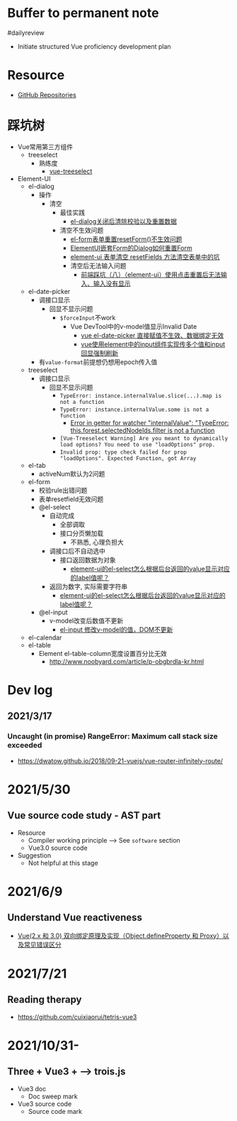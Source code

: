 # Buffer to permanent note
#dailyreview

- Initiate structured Vue proficiency development plan
# Resource
- [GitHub Repositories](https://github.com/orgs/vuejs/repositories)

# 踩坑树
- Vue常用第三方组件
  - treeselect
    - 熟练度
      - [vue-treeselect](https://vue-treeselect.js.org/)
- Element-UI
  - el-dialog
    - 操作
      - 清空
        - 最佳实践
          - [el-dialog关闭后清除校验以及重置数据](https://blog.csdn.net/yangqii/article/details/116761394)
        - 清空不生效问题
          - [el-form表单重置resetForm()不生效问题](https://python.iitter.com/other/90830.html)
          - [ElementUI嵌套Form的Dialog如何重置Form](https://segmentfault.com/a/1190000019733787)
          - [element-ui 表单清空 resetFields 方法清空表单中的坑](https://blog.csdn.net/weixin_41991501/article/details/81975821?spm=1001.2101.3001.6650.2&utm_medium=distribute.pc_relevant.none-task-blog-2%7Edefault%7ECTRLIST%7Edefault-2.no_search_link&depth_1-utm_source=distribute.pc_relevant.none-task-blog-2%7Edefault%7ECTRLIST%7Edefault-2.no_search_link&utm_relevant_index=5)
          - 清空后无法输入问题
            - [前端踩坑（八）（element-ui）使用点击重置后无法输入、输入没有显示](https://blog.csdn.net/TUTsmile/article/details/103598504)
  - el-date-picker
    - 调接口显示
      - 回显不显示问题
        - `$forceInput`不work
          - Vue DevTool中的v-model值显示Invalid Date
            - [vue el-date-picker 直接赋值不生效、数据绑定无效](https://www.jianshu.com/p/96c822d14d30)
            - [vue使用element中的input组件实现传多个值和input回显强制刷新](https://blog.csdn.net/weixin_39277183/article/details/106875427)
    - 有`value-format`前提想仍想用epoch传入值
  - treeselect
    - 调接口显示
      - 回显不显示问题
        - `TypeError: instance.internalValue.slice(...).map is not a function`
        - `TypeError: instance.internalValue.some is not a function`
          - [Error in getter for watcher "internalValue": "TypeError: this.forest.selectedNodeIds.filter is not a function](https://issueexplorer.com/issue/riophae/vue-treeselect/441)
        - `[Vue-Treeselect Warning] Are you meant to dynamically load options? You need to use "loadOptions" prop.`
        - `Invalid prop: type check failed for prop "loadOptions". Expected Function, got Array`
  - el-tab
    - activeNum默认为2问题
  - el-form
    - 校验rule出错问题
    - 表单resetfield无效问题
    - @el-select
      - 自动完成
        - 全部调取
        - 接口分页懒加载
          - 不熟悉, 心理负担大
      - 调接口后不自动选中
        - 接口返回数据为对象
          - [element-ui的el-select怎么根据后台返回的value显示对应的label值呢？](https://segmentfault.com/q/1010000012277355)
      - 返回为数字, 实际需要字符串
        - [element-ui的el-select怎么根据后台返回的value显示对应的label值呢？](https://segmentfault.com/q/1010000012277355)
    - @el-input
      - v-model改变后数值不更新
        - [el-input 修改v-model的值，DOM不更新](https://segmentfault.com/q/1010000020135996)
  - el-calendar
  - el-table
    - Element el-table-column宽度设置百分比无效
      - http://www.noobyard.com/article/p-obgbrdla-kr.html
# Dev log
## 2021/3/17
### Uncaught (in promise) RangeError: Maximum call stack size exceeded
- https://dwatow.github.io/2018/09-21-vuejs/vue-router-infinitely-route/


# 2021/5/30
## Vue source code study - AST part
- Resource
  - Compiler working principle --> See `software` section
  - Vue3.0 source code
- Suggestion
  - Not helpful at this stage

# 2021/6/9
## Understand Vue reactiveness
- [Vue(2.x 和 3.0) 双向绑定原理及实现（Object.defineProperty 和 Proxy）以及常见错误区分](https://juejin.cn/post/6844904149239201800#heading-5)

# 2021/7/21
## Reading therapy
- https://github.com/cuixiaorui/tetris-vue3

# 2021/10/31-
## Three + Vue3 + --> trois.js
- Vue3 doc
  - Doc sweep mark
- Vue3 source code
  - Source code mark
